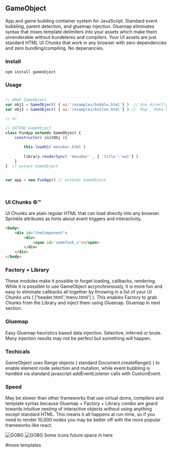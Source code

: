 
## GameObject 
App and game building container system for JavaScript. Standard event bubbling, parent detection, and gluemap injection. Gluemap eliminates syntax that mixes template delimiters into your assets which make them unrenderable without bundeleres and compilers. Your UI assets are just standard HTML UI Chunks that work in any browser with zero dependencies and zero bundling/compiling. No depenancies. 


### Install
```shell
npm install gameobject 
```


### Usage
```javascript

// WRAP GameObject
var obj1 = GameObject( { ui:'/examples/bubble.html'} )  // Use directly to wrap working chunks of HTML UI. So fun. 
var obj2 = GameObject( { ui:'/examples/button.html'} ) //  Map , Make big projects fun. 

// or

// EXTEND GameObject
class FunApp extends GameObject {
    constructor( initObj ){
    
        this.loadUi('menubar.html')
        
        library.renderSync( 'menubar' , { 'title':'wut'} )
    }
}  // extent GameObject 


var app = new FunApp() // extends GameObject 




```




### UI Chunks &copy;&trade;
UI Chunks are plain regular HTML that can load directly into any browser. Sprinkle attributes as hints about event triggers and interactivity.
```html
<body>
    <div id="theComponent">
        <div>
            <span id='somefunk_x'></span>
        </div>
    </div>
</body>
```


### Factory + Library
These modules make it possible to forget loading, callbacks, rendering. While it is possible to use GameObject acrynchronously, it is more fun and easy to eliminate callbacks all together by throwing in a list of your UI Chunks urls ( ['header.html','menu.html'] ).  This enables Factory to grab Chunks from the Library and inject them using Gluemap. Gluemap in next section.

### Gluemap
Easy Gluemap heuristics based data injection. Selective, inferred or brute. Many injection results may not be perfect but something will happen. 

### Techicals
GameObject uses Range objects ( standard Document.createRange() ) to enable element node selection and mutation, while event bubbling is handled via standard javascript addEventListener calls with CustomEvent. 

### Speed
May be slower than other frameworks that use virtual doms, compilers and template syntax because Gluemap + Factory + Library combo are geard towards intuitive nesting of interactive objects without using anything except standard HTML. This means it all happens at run-time, so if you need to render 10,000 nodes you may be better off with the more popular frameworks like react.


![GOBG](https://github.com/psytron/gameobject/raw/master/aux/gobg.png)
![GOBG](https://github.com/psytron/gameobject/raw/master/aux/gameobject_stripe.png)
Some icons future space in here

#more templates
